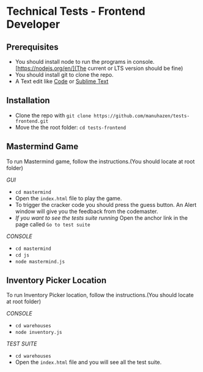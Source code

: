 # Technical Tests - Frontend Developer

## Prerequisites

* You should install node to run the programs in console. [https://nodejs.org/en/](The current or LTS version should be fine)
* You should install git to clone the repo.
* A Text edit like [Code](https://code.visualstudio.com/) or [Sublime Text](https://www.sublimetext.com/)

## Installation

- Clone the repo with `git clone https://github.com/manuhazen/tests-frontend.git`
- Move the the root folder: `cd tests-frontend`

## Mastermind Game

To run Mastermind game, follow the instructions.(You should locate at root folder)

*GUI*

* `cd mastermind` 
* Open the `index.html` file to play the game.
* To trigger the cracker code you should press the guess button. An Alert window will give you the feedback from the codemaster.
* *If you want to see the tests suite running* Open the anchor link in the page called `Go to test suite` 

*CONSOLE*

* `cd mastermind` 
* `cd js` 
* `node mastermind.js` 

## Inventory Picker Location

To run Inventory Picker location, follow the instructions.(You should locate at root folder)

*CONSOLE*

* `cd warehouses` 
* `node inventory.js` 

*TEST SUITE*

* `cd warehouses` 
* Open the `index.html` file and you will see all the test suite.

